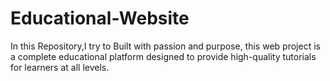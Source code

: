 # Educational-Website
In this Repository,I try to Built with passion and purpose, this web project is a complete educational platform designed to provide high-quality tutorials for learners at all levels. 
